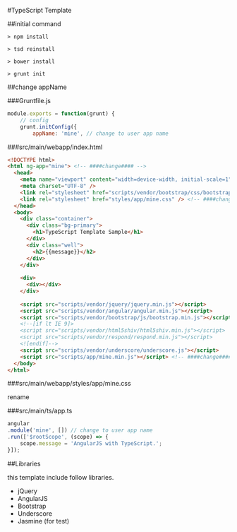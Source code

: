 #TypeScript Template

##initial command

```
> npm install

> tsd reinstall

> bower install

> grunt init
```

##change appName

###Gruntfile.js
```js
module.exports = function(grunt) {
    // config
    grunt.initConfig({
        appName: 'mine', // change to user app name
```

###src/main/webapp/index.html
```html
<!DOCTYPE html>
<html ng-app="mine"> <!-- ####change#### -->
  <head>
    <meta name="viewport" content="width=device-width, initial-scale=1">
    <meta charset="UTF-8" />
    <link rel="stylesheet" href="scripts/vendor/bootstrap/css/bootstrap.min.css" />
    <link rel="stylesheet" href="styles/app/mine.css" /> <!-- ####change#### -->
  </head>
  <body>
    <div class="container">
      <div class="bg-primary">
        <h1>TypeScript Template Sample</h1>
      </div>
      <div class="well">
        <h2>{{message}}</h2>
      </div>
    </div>
    
    <div>
      <div></div>
    </div>
    
    <script src="scripts/vendor/jquery/jquery.min.js"></script>
    <script src="scripts/vendor/angular/angular.min.js"></script>
    <script src="scripts/vendor/bootstrap/js/bootstrap.min.js"></script>
    <!--[if lt IE 9]>
    <script src="scripts/vendor/html5shiv/html5shiv.min.js"></script>
    <script src="scripts/vendor/respond/respond.min.js"></script>
    <![endif]-->
    <script src="scripts/vendor/underscore/underscore.js"></script>
    <script src="scripts/app/mine.min.js"></script> <!-- ####change#### -->
  </body>
</html>
```

###src/main/webapp/styles/app/mine.css

rename

###src/main/ts/app.ts
```ts
angular
.module('mine', []) // change to user app name
.run(['$rootScope', (scope) => {
    scope.message = 'AngularJS with TypeScript.';
}]);
```


##Libraries

this template include follow libraries.

- jQuery
- AngularJS
- Bootstrap
- Underscore
- Jasmine (for test)
